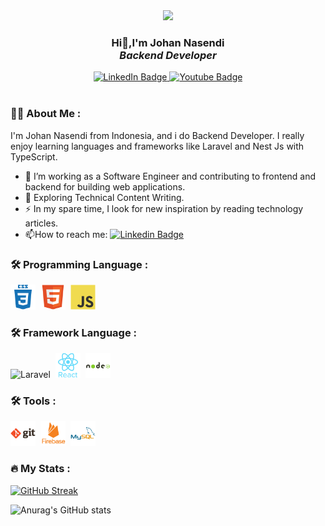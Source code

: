 <div id="header" align="center">
  <img src="https://i.ibb.co/3RVrMZ5/tes.png" width="200"/>
 <h3>
    Hi👋,I'm Johan Nasendi <br> <i>Backend Developer</i>
</h3>

  <div id="badges">
  <a href="https://www.linkedin.com/in/johannasendi/">
    <img src="https://img.shields.io/badge/LinkedIn-blue?style=for-the-badge&logo=linkedin&logoColor=white" alt="LinkedIn Badge"/>
  </a>
  <a href="https://www.youtube.com/channel/UCH1XAiQ851VQkDQ83Iwj5vg">
    <img src="https://img.shields.io/badge/YouTube-red?style=for-the-badge&logo=youtube&logoColor=white" alt="Youtube Badge"/>
  </a>
</div>
  <img src="https://komarev.com/ghpvc/?username=johan-nasendi&style=flat-square&color=blue" alt=""/>
  
</div>

### :woman_technologist: About Me :
I'm Johan Nasendi from Indonesia, and i do Backend Developer. I really enjoy learning languages and frameworks like Laravel and Nest Js with TypeScript.

- :telescope: I’m working as a Software Engineer and contributing to frontend and backend for building web applications.
- :seedling: Exploring Technical Content Writing.
- :zap: In my spare time, I look for new inspiration by reading technology articles.
- :mailbox:How to reach me: [![Linkedin Badge](https://img.shields.io/badge/-kakbar-blue?style=flat&logo=Linkedin&logoColor=white)](https://www.linkedin.com/in/johannasendi/)

### :hammer_and_wrench: Programming Language  :
<div>

  <img src="https://github.com/devicons/devicon/blob/master/icons/css3/css3-plain-wordmark.svg"  title="CSS3" alt="CSS" width="40" height="40"/>&nbsp;
  <img src="https://github.com/devicons/devicon/blob/master/icons/html5/html5-original.svg" title="HTML5" alt="HTML" width="40" height="40"/>&nbsp;
  <img src="https://github.com/devicons/devicon/blob/master/icons/javascript/javascript-original.svg" title="JavaScript" alt="JavaScript" width="40" height="40"/>&nbsp;
 
</div>

### :hammer_and_wrench: Framework Language  :
 <img src="https://i.ibb.co/bd6j45L/1200px-Laravel-svg.png" title="Laravel" alt="Laravel" width="40" height="40"/>&nbsp;
  <img src="https://github.com/devicons/devicon/blob/master/icons/react/react-original-wordmark.svg" title="React" alt="React" width="40" height="40"/>&nbsp;
   <img src="https://github.com/devicons/devicon/blob/master/icons/nodejs/nodejs-original-wordmark.svg" title="NodeJS" alt="NodeJS" width="40" height="40"/>&nbsp;
   
### :hammer_and_wrench: Tools :
  <img src="https://github.com/devicons/devicon/blob/master/icons/git/git-original-wordmark.svg" title="Git" alt="Git" width="40" height="40"/>&nbsp;
   <img src="https://github.com/devicons/devicon/blob/master/icons/firebase/firebase-plain-wordmark.svg" title="Firebase" alt="Firebase" width="40" height="40"/>&nbsp;
  <img src="https://github.com/devicons/devicon/blob/master/icons/mysql/mysql-original-wordmark.svg" title="MySQL"  alt="MySQL" width="40" height="40"/>&nbsp;
  
### :fire: My Stats :
[![GitHub Streak](http://github-readme-streak-stats.herokuapp.com?user=johan-nasendi&theme=elegant&hide_border=true)](https://git.io/streak-stats)

![Anurag's GitHub stats](https://github-readme-stats.vercel.app/api?username=johan-nasendi&theme=dark&show_icons=true)
